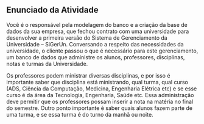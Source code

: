 ## Enunciado da Atividade

Você é o responsável pela modelagem do banco e a criação da base de dados da sua empresa, que fechou contrato com uma universidade para desenvolver a primeira versão do Sistema de Gerenciamento da Universidade – SiGerUn. Conversando a respeito das necessidades da universidade, o cliente passou o que é necessário para este gerenciamento, um banco de dados que administre os alunos, professores, disciplinas, notas e turmas da Universidade.

Os professores podem ministrar diversas disciplinas, e por isso é importante saber que disciplina está ministrando, qual turma, qual curso (ADS, Ciência da Computação, Medicina, Engenharia Elétrica etc) e se esse curso é da área da Tecnologia, Engenharia, Saúde etc. Essa administração deve permitir que os professores possam inserir a nota na matéria no final do semestre. Outro ponto importante é saber quais alunos fazem parte de uma turma, e se essa turma é do turno da manhã ou noite.
